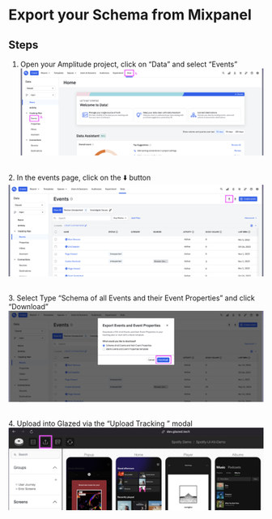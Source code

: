 # Export your Schema from Mixpanel

## Steps

1. Open your Amplitude project, click on “Data” and select “Events”
   ![Copy Figma page URL](images/amplitude-1.png)

\
2. In the events page, click on the ⬇️ button
![Copy Figma page URL](images/amplitude-2.png)

\
3. Select Type “Schema of all Events and their Event Properties” and click “Download”
![Copy Figma page URL](images/amplitude-3.png)

\
4. Upload into Glazed via the “Upload Tracking ” modal
![Copy Figma page URL](images/mixpanel-4.png)
